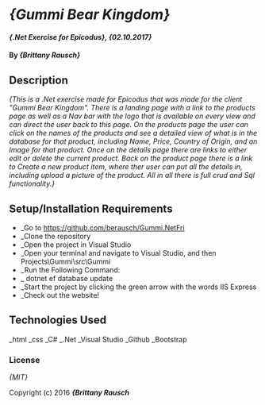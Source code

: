 ﻿# _{Gummi Bear Kingdom}_

#### _{.Net Exercise for Epicodus}, {02.10.2017}_

#### By _**{Brittany Rausch}**_

## Description

_{This is a .Net exercise made for Epicodus that was made for the client "Gummi Bear Kingdom". There is a landing page with a link to the products page as well as a Nav bar with the logo that is available on every view and can direct the user back to this page. On the products page the user can click on the names of the products and see a detailed view of what is in the database for that product, including Name, Price, Country of Origin, and an Image for that product. Once on the details page there are links to either edit or delete the current product. Back on the product page there is a link to Create a new product item, where ther user can put all the details in, including upload a picture of the product. All in all there is full crud and Sql functionality.}_

## Setup/Installation Requirements

* _Go to https://github.com/berausch/Gummi.NetFri
* _Clone the repository
* _Open the project in Visual Studio
* _Open your terminal and navigate to Visual Studio, and then Projects\Gummi\src\Gummi 
* _Run the Following Command:
* _   dotnet ef database update
* _Start the project by clicking the green arrow with the words IIS Express
* _Check out the website!

## Technologies Used

_html
_css
_C#
_.Net
_Visual Studio
_Github
_Bootstrap

### License

*{MIT}*

Copyright (c) 2016 **_{Brittany Rausch_**